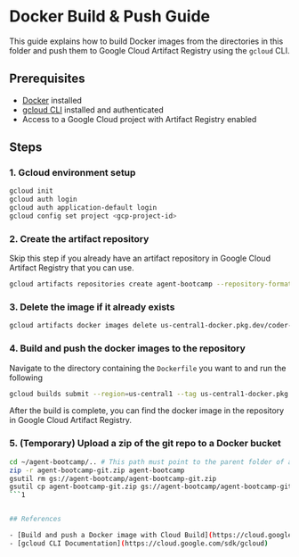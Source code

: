 # Docker Build & Push Guide

This guide explains how to build Docker images from the directories in this folder and push them to Google Cloud Artifact Registry using the `gcloud` CLI.

## Prerequisites

- [Docker](https://docs.docker.com/get-docker/) installed
- [gcloud CLI](https://cloud.google.com/sdk/docs/install) installed and authenticated
- Access to a Google Cloud project with Artifact Registry enabled

## Steps

### 1. Gcloud environment setup

```sh
gcloud init
gcloud auth login
gcloud auth application-default login
gcloud config set project <gcp-project-id>
```

### 2. Create the artifact repository

Skip this step if you already have an artifact repository in Google Cloud Artifact Registry that you can use.

```sh
gcloud artifacts repositories create agent-bootcamp --repository-format=docker --location=us-central1 --description="Docker repository for Vector Agentic AI Bootcamp"
```

### 3. Delete the image if it already exists

```sh
gcloud artifacts docker images delete us-central1-docker.pkg.dev/coder-evaluation/agent-bootcamp/agent-workspace:latest
```

### 4. Build and push the docker images to the repository

Navigate to the directory containing the `Dockerfile` you want to and run the following

```sh
gcloud builds submit --region=us-central1 --tag us-central1-docker.pkg.dev/coder-evaluation/agent-bootcamp/agent-workspace:latest
```

After the build is complete, you can find the docker image in the repository in Google Cloud Artifact Registry.

### 5. (Temporary) Upload a zip of the git repo to a Docker bucket

```sh
cd ~/agent-bootcamp/.. # This path must point to the parent folder of a clone of the git repo
zip -r agent-bootcamp-git.zip agent-bootcamp
gsutil rm gs://agent-bootcamp/agent-bootcamp-git.zip
gsutil cp agent-bootcamp-git.zip gs://agent-bootcamp/agent-bootcamp-git.zip
```1


## References

- [Build and push a Docker image with Cloud Build](https://cloud.google.com/build/docs/build-push-docker-image)
- [gcloud CLI Documentation](https://cloud.google.com/sdk/gcloud)